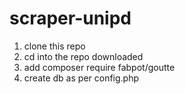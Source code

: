 # scraper-unipd

1) clone this repo
2) cd into the repo downloaded
3) add composer require fabpot/goutte
4) create db as per config.php
